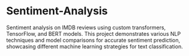# Sentiment-Analysis
Sentiment analysis on IMDB reviews using custom transformers, TensorFlow, and BERT models. This project demonstrates various NLP techniques and model comparisons for accurate sentiment prediction, showcasing different machine learning strategies for text classification.
